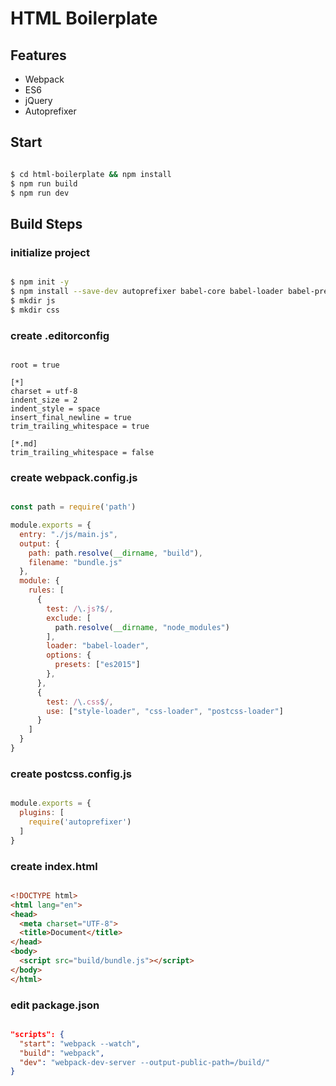 # HTML Boilerplate

## Features

* Webpack
* ES6
* jQuery
* Autoprefixer

## Start

``` bash

$ cd html-boilerplate && npm install
$ npm run build
$ npm run dev

```

## Build Steps

### initialize project

``` bash

$ npm init -y
$ npm install --save-dev autoprefixer babel-core babel-loader babel-preset-es2015 css-loader jquery postcss-loader style-loader webpack webpack-dev-server
$ mkdir js
$ mkdir css

```

### create .editorconfig

```

root = true

[*]
charset = utf-8
indent_size = 2
indent_style = space
insert_final_newline = true
trim_trailing_whitespace = true

[*.md]
trim_trailing_whitespace = false

```

### create webpack.config.js

``` js

const path = require('path')

module.exports = {
  entry: "./js/main.js",
  output: {
    path: path.resolve(__dirname, "build"),
    filename: "bundle.js"
  },
  module: {
    rules: [
      {
        test: /\.js?$/,
        exclude: [
          path.resolve(__dirname, "node_modules")
        ],
        loader: "babel-loader",
        options: {
          presets: ["es2015"]
        },
      },
      {
        test: /\.css$/,
        use: ["style-loader", "css-loader", "postcss-loader"]
      }
    ]
  }
}

```

### create postcss.config.js

``` js

module.exports = {
  plugins: [
    require('autoprefixer')
  ]
}

```

### create index.html

``` html

<!DOCTYPE html>
<html lang="en">
<head>
  <meta charset="UTF-8">
  <title>Document</title>
</head>
<body>
  <script src="build/bundle.js"></script>
</body>
</html>

```

### edit package.json

``` json

"scripts": {
  "start": "webpack --watch",
  "build": "webpack",
  "dev": "webpack-dev-server --output-public-path=/build/"
}

```
